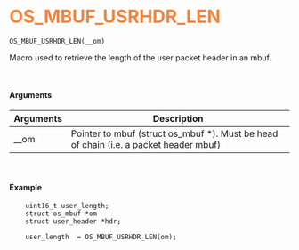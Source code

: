 ## <font color="#F2853F" style="font-size:24pt">OS_MBUF_USRHDR_LEN</font>

```no-highlight
OS_MBUF_USRHDR_LEN(__om)
```

Macro used to retrieve the length of the user packet header in an mbuf.

<br>


#### Arguments

| Arguments | Description |
|-----------|-------------|
| __om |  Pointer to mbuf (struct os_mbuf *). Must be head of chain (i.e. a packet header mbuf) |


<br>

#### Example

```no-highlight
    uint16_t user_length;
    struct os_mbuf *om
    struct user_header *hdr;

    user_length  = OS_MBUF_USRHDR_LEN(om);
```



